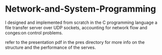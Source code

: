 # Network-and-System-Programming

I designed and implemented from scratch in the C programming language a file transfer server over UDP sockets, accounting for network flow and conges:on control problems.

refer to the presentation pdf in the pres directory for more info on the structure and the performance of the serves. 
